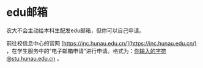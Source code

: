 # edu邮箱

农大不会主动给本科生配发edu邮箱，但你可以自己申请。

前往校信息中心的官网 [https://inc.hunau.edu.cn/](https://inc.hunau.edu.cn/) ，在学生服务中的“电子邮箱申请”进行申请。格式为：你输入的字符@stu.hunau.edu.cn 。
